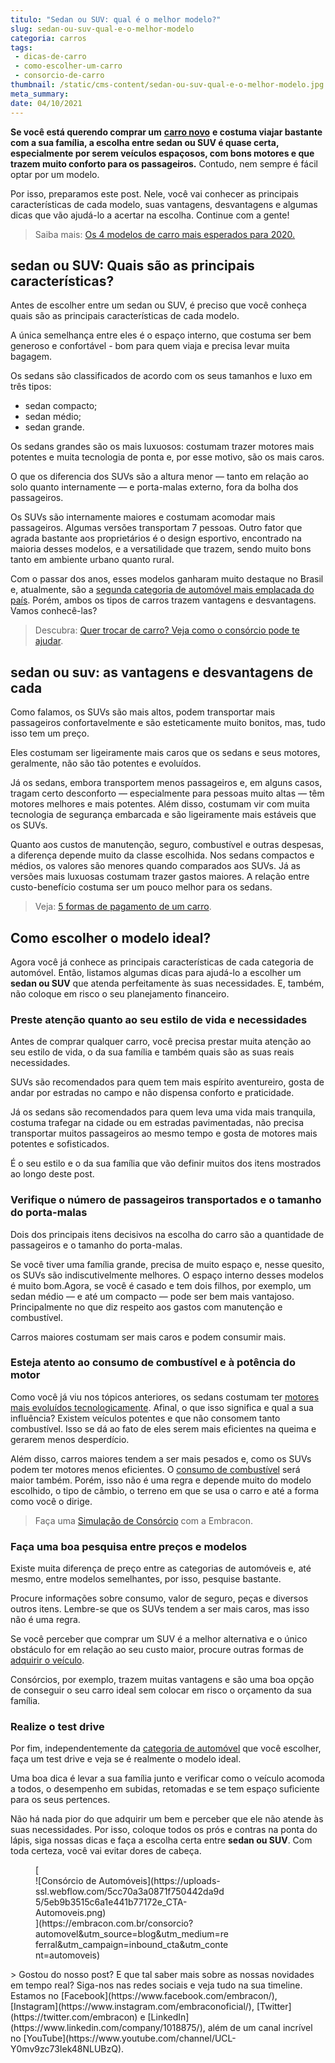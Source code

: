 ```yaml
---
titulo: "Sedan ou SUV: qual é o melhor modelo?"
slug: sedan-ou-suv-qual-e-o-melhor-modelo
categoria: carros
tags:
 - dicas-de-carro
 - como-escolher-um-carro
 - consorcio-de-carro
thumbnail: /static/cms-content/sedan-ou-suv-qual-e-o-melhor-modelo.jpg
meta_summary: 
date: 04/10/2021
---
```

**Se você está querendo comprar um** [**carro novo**](https://www.embracon.com.br/blog/4-motivos-para-voce-comprar-um-carro-novo) **e costuma viajar bastante com a sua família, a escolha entre sedan ou SUV é quase certa, especialmente por serem veículos espaçosos, com bons motores e que trazem muito conforto para os passageiros.** Contudo, nem sempre é fácil optar por um modelo.

Por isso, preparamos este post. Nele, você vai conhecer as principais características de cada modelo, suas vantagens, desvantagens e algumas dicas que vão ajudá-lo a acertar na escolha. Continue com a gente!

> Saiba mais: [Os 4 modelos de carro mais esperados para 2020.](https://www.embracon.com.br/blog/os-4-modelos-de-carro-mais-esperados-para-2020)

sedan ou SUV: Quais são as principais características?
------------------------------------------------------

Antes de escolher entre um sedan ou SUV, é preciso que você conheça quais são as principais características de cada modelo.

A única semelhança entre eles é o espaço interno, que costuma ser bem generoso e confortável - bom para quem viaja e precisa levar muita bagagem.

Os sedans são classificados de acordo com os seus tamanhos e luxo em três tipos:

- sedan compacto;
- sedan médio;
- sedan grande.

Os sedans grandes são os mais luxuosos: costumam trazer motores mais potentes e muita tecnologia de ponta e, por esse motivo, são os mais caros.

O que os diferencia dos SUVs são a altura menor — tanto em relação ao solo quanto internamente — e porta-malas externo, fora da bolha dos passageiros.

Os SUVs são internamente maiores e costumam acomodar mais passageiros. Algumas versões transportam 7 pessoas. Outro fator que agrada bastante aos proprietários é o design esportivo, encontrado na maioria desses modelos, e a versatilidade que trazem, sendo muito bons tanto em ambiente urbano quanto rural.

Com o passar dos anos, esses modelos ganharam muito destaque no Brasil e, atualmente, são a [segunda categoria de automóvel mais emplacada do país](https://g1.globo.com/carros/noticia/suvs-passam-a-ser-a-2-categoria-com-mais-emplacamentos-de-carros-no-brasil.ghtml). Porém, ambos os tipos de carros trazem vantagens e desvantagens. Vamos conhecê-las?

> Descubra: [Quer trocar de carro? Veja como o consórcio pode te ajudar](https://www.embracon.com.br/blog/quer-trocar-de-carro-veja-como-o-consorcio-pode-te-ajudar).

sedan ou suv: as vantagens e desvantagens de cada
-------------------------------------------------

Como falamos, os SUVs são mais altos, podem transportar mais passageiros confortavelmente e são esteticamente muito bonitos, mas, tudo isso tem um preço.

Eles costumam ser ligeiramente mais caros que os sedans e seus motores, geralmente, não são tão potentes e evoluídos.

Já os sedans, embora transportem menos passageiros e, em alguns casos, tragam certo desconforto — especialmente para pessoas muito altas — têm motores melhores e mais potentes. Além disso, costumam vir com muita tecnologia de segurança embarcada e são ligeiramente mais estáveis que os SUVs.

Quanto aos custos de manutenção, seguro, combustível e outras despesas, a diferença depende muito da classe escolhida. Nos sedans compactos e médios, os valores são menores quando comparados aos SUVs. Já as versões mais luxuosas costumam trazer gastos maiores. A relação entre custo-benefício costuma ser um pouco melhor para os sedans.

> Veja: [5 formas de pagamento de um carro](https://www.embracon.com.br/blog/5-formas-de-pagamento-de-um-carro).

Como escolher o modelo ideal?
-----------------------------

Agora você já conhece as principais características de cada categoria de automóvel. Então, listamos algumas dicas para ajudá-lo a escolher um **sedan ou SUV** que atenda perfeitamente às suas necessidades. E, também, não coloque em risco o seu planejamento financeiro.

### Preste atenção quanto ao seu estilo de vida e necessidades

Antes de comprar qualquer carro, você precisa prestar muita atenção ao seu estilo de vida, o da sua família e também quais são as suas reais necessidades.

SUVs são recomendados para quem tem mais espírito aventureiro, gosta de andar por estradas no campo e não dispensa conforto e praticidade.

Já os sedans são recomendados para quem leva uma vida mais tranquila, costuma trafegar na cidade ou em estradas pavimentadas, não precisa transportar muitos passageiros ao mesmo tempo e gosta de motores mais potentes e sofisticados.

É o seu estilo e o da sua família que vão definir muitos dos itens mostrados ao longo deste post.

### Verifique o número de passageiros transportados e o tamanho do porta-malas

Dois dos principais itens decisivos na escolha do carro são a quantidade de passageiros e o tamanho do porta-malas.

Se você tiver uma família grande, precisa de muito espaço e, nesse quesito, os SUVs são indiscutivelmente melhores. O espaço interno desses modelos é muito bom.Agora, se você é casado e tem dois filhos, por exemplo, um sedan médio — e até um compacto — pode ser bem mais vantajoso. Principalmente no que diz respeito aos gastos com manutenção e combustível.

Carros maiores costumam ser mais caros e podem consumir mais.

### Esteja atento ao consumo de combustível e à potência do motor

Como você já viu nos tópicos anteriores, os sedans costumam ter [motores mais evoluídos tecnologicamente](https://www.embracon.com.br/blog/entenda-como-funciona-um-carro-com-motor-turbo). Afinal, o que isso significa e qual a sua influência? Existem veículos potentes e que não consomem tanto combustível. Isso se dá ao fato de eles serem mais eficientes na queima e gerarem menos desperdício.

Além disso, carros maiores tendem a ser mais pesados e, como os SUVs podem ter motores menos eficientes. O [consumo de combustível](https://www.embracon.com.br/blog/como-funcionam-os-carros-flex-e-quais-sao-as-suas-vantagens) será maior também. Porém, isso não é uma regra e depende muito do modelo escolhido, o tipo de câmbio, o terreno em que se usa o carro e até a forma como você o dirige.

> Faça uma [Simulação de Consórcio](https://www.embracon.com.br/consorcio) com a Embracon.

### Faça uma boa pesquisa entre preços e modelos

Existe muita diferença de preço entre as categorias de automóveis e, até mesmo, entre modelos semelhantes, por isso, pesquise bastante.

Procure informações sobre consumo, valor de seguro, peças e diversos outros itens. Lembre-se que os SUVs tendem a ser mais caros, mas isso não é uma regra.

Se você perceber que comprar um SUV é a melhor alternativa e o único obstáculo for em relação ao seu custo maior, procure outras formas de [adquirir o veículo](https://www.embracon.com.br/blog/quero-comprar-uma-casa-ou-carro-com-consorcio-por-onde-comecar).

Consórcios, por exemplo, trazem muitas vantagens e são uma boa opção de conseguir o seu carro ideal sem colocar em risco o orçamento da sua família.

### Realize o test drive

Por fim, independentemente da [categoria de automóvel](https://www.embracon.com.br/blog/tipos-de-consorcio) que você escolher, faça um test drive e veja se é realmente o modelo ideal.

Uma boa dica é levar a sua família junto e verificar como o veículo acomoda a todos, o desempenho em subidas, retomadas e se tem espaço suficiente para os seus pertences.

Não há nada pior do que adquirir um bem e perceber que ele não atende às suas necessidades. Por isso, coloque todos os prós e contras na ponta do lápis, siga nossas dicas e faça a escolha certa entre **sedan ou SUV**. Com toda certeza, você vai evitar dores de cabeça.

<figure class="w-richtext-figure-type-image w-richtext-align-center" style="max-width:310px">[<div>![Consórcio de Automóveis](https://uploads-ssl.webflow.com/5cc70a3a0871f750442da9d5/5eb9b3515c6a1e441b77172e_CTA-Automoveis.png)</div>](https://embracon.com.br/consorcio?automovel&utm_source=blog&utm_medium=referral&utm_campaign=inbound_cta&utm_content=automoveis)</figure>> Gostou do nosso post? E que tal saber mais sobre as nossas novidades em tempo real? Siga-nos nas redes sociais e veja tudo na sua timeline. Estamos no [Facebook](https://www.facebook.com/embracon/), [Instagram](https://www.instagram.com/embraconoficial/), [Twitter](https://twitter.com/embracon) e [LinkedIn](https://www.linkedin.com/company/1018875/), além de um canal incrível no [YouTube](https://www.youtube.com/channel/UCL-Y0mv9zc73Iek48NLUBzQ).
